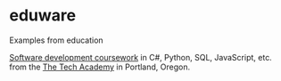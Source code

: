 # eduware
Examples from education

[Software development coursework](./The-Tech-Academy-coursework) in C#, Python, SQL, JavaScript, etc. from the [The Tech Academy](http://learncodinganywhere.com) in Portland, Oregon.
